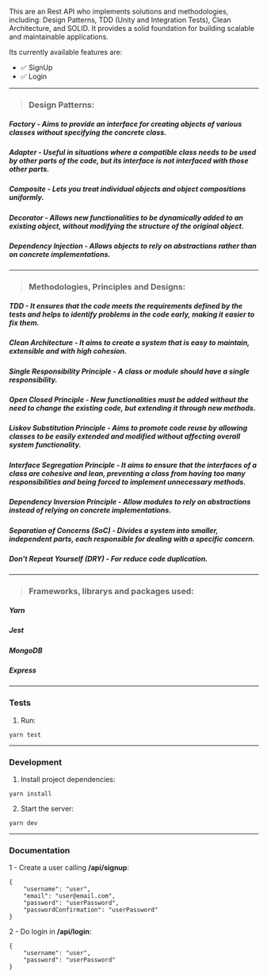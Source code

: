  This are an Rest API who implements solutions and methodologies, including: Design Patterns, TDD (Unity and Integration Tests), Clean Architecture, and SOLID. It provides a solid foundation for building scalable and maintainable applications.
 
 Its currently available features are: 
- ✅ SignUp 
- ✅ Login
_______
> ### Design Patterns:
  ##### Factory - Aims to provide an interface for creating objects of various classes without specifying the concrete class.
  ##### Adapter - Useful in situations where a compatible class needs to be used by other parts of the code, but its interface is not interfaced with those other parts.
  ##### Composite - Lets you treat individual objects and object compositions uniformly.
  ##### Decorator - Allows new functionalities to be dynamically added to an existing object, without modifying the structure of the original object.
  ##### Dependency Injection - Allows objects to rely on abstractions rather than on concrete implementations. 
_______
> ### Methodologies, Principles and Designs:
  ##### TDD - It ensures that the code meets the requirements defined by the tests and helps to identify problems in the code early, making it easier to fix them.
  ##### Clean Architecture - It aims to create a system that is easy to maintain, extensible and with high cohesion.
  ##### Single Responsibility Principle - A class or module should have a single responsibility. 
  ##### Open Closed Principle - New functionalities must be added without the need to change the existing code, but extending it through new methods.
  ##### Liskov Substitution Principle - Aims to promote code reuse by allowing classes to be easily extended and modified without affecting overall system functionality.
  ##### Interface Segregation Principle - It aims to ensure that the interfaces of a class are cohesive and lean, preventing a class from having too many responsibilities and being forced to implement unnecessary methods.
  ##### Dependency Inversion Principle - Allow modules to rely on abstractions instead of relying on concrete implementations.
  ##### Separation of Concerns (SoC) - Divides a system into smaller, independent parts, each responsible for dealing with a specific concern.
  ##### Don't Repeat Yourself (DRY) - For reduce code duplication.
_______
> ### Frameworks, librarys and packages used:
  ##### Yarn
  ##### Jest
  ##### MongoDB
  ##### Express
_______
### Tests
1. Run: 

```
yarn test
```
_______
### Development
1. Install project dependencies: 

```
yarn install
```

2. Start the server:
```
yarn dev
```
_______
### Documentation
1 - Create a user calling <strong>/api/signup</strong>: 
```
{
    "username": "user",
    "email": "user@email.com",
    "password": "userPassword",
    "passwordConfirmation": "userPassword"
}
```

2 - Do login in <strong>/api/login</strong>:
```
{
    "username": "user",
    "password": "userPassword"
}
```
